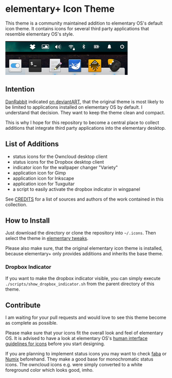 # elementary+ Icon Theme

This theme is a community maintained addition to elementary OS's default icon theme. It contains icons for several third party applications that resemble elementary OS's style.

![Screenshot](screenshot.png)

## Intention
[DanRabbit](http://danrabbit.deviantart.com/) indicated [on deviantART](http://danrabbit.deviantart.com/art/elementary-Icons-65437279), that the original theme is most likely to be limited to applications installed on elementary OS by default.
I understand that decision. They want to keep the theme clean and compact. 

This is why I hope for this repository to become a central place to collect additions that integrate third party applications into the elementary desktop.

## List of Additions

* status icons for the Owncloud desktop client
* status icons for the Dropbox desktop client
* indicator icon for the wallpaper changer "Variety"
* application icon for Gimp
* application icon for Inkscape
* application icon for Tuxguitar
* a script to easily activate the dropbox indicator in wingpanel

See [CREDITS](CREDITS.md) for a list of sources and authors of the work contained in this collection.

## How to Install

Just download the directory or clone the repository into `~/.icons`.
Then select the theme in [elementary tweaks](https://code.launchpad.net/~versable/elementary-community/elementary-tweaks).

Please also make sure, that the original elementary icon theme is installed, because elementary+ only provides additions and inherits the base theme.

### Dropbox Indicator
If you want to make the dropbox indicator visible, you can simply execute `./scripts/show_dropbox_indicator.sh` from the parent directory of this theme.

## Contribute

I am waiting for your pull requests and would love to see this theme become as complete as possible.

Please make sure that your icons fit the overall look and feel of elementary OS.
It is advised to have a look at elementary OS's [human interface guidelines for icons](http://elementaryos.org/docs/human-interface-guidelines/icons) before you start designing.

If you are planning to implement status icons you may want to check [faba](http://mokaproject.com/faba-icon-theme/) or [Numix](https://github.com/numixproject) beforehand. They make a good base for monochromatic status icons. The owncloud icons e.g. were simply converted to a white foreground color which looks good, imho.
